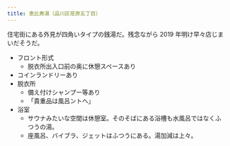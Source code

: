 ```yaml
---
title: 恵比寿湯（品川区荏原五丁目）
---
```


住宅街にある外見が四角いタイプの銭湯だ。残念ながら 2019 年明け早々店じまいだそうだ。

* フロント形式
  * 脱衣所出入口前の奥に休憩スペースあり
* コインランドリーあり
* 脱衣所
  * 備え付けシャンプー等あり
  * 「貴重品は風呂ントへ」
* 浴室
  * サウナみたいな空間は休憩室。そのそばにある浴槽も水風呂ではなくふつうの湯。
  * 座風呂、バイブラ、ジェットはふつうにある。湯加減は上々。
